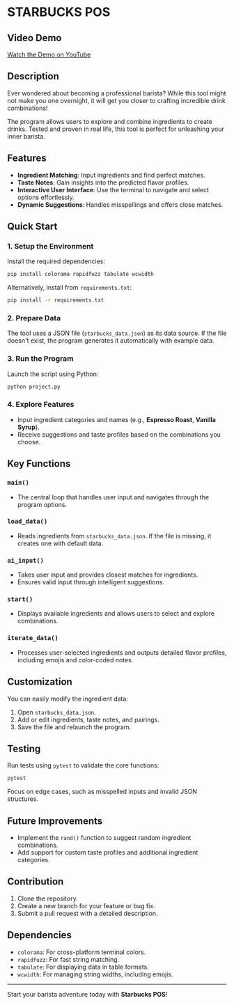 # STARBUCKS POS

## Video Demo
[Watch the Demo on YouTube](https://www.youtube.com/watch?v=vpb18Lalnvc)

## Description
Ever wondered about becoming a professional barista? While this tool might not make you one overnight, it will get you closer to crafting incredible drink combinations! 

The program allows users to explore and combine ingredients to create drinks. Tested and proven in real life, this tool is perfect for unleashing your inner barista.

## Features
- **Ingredient Matching**: Input ingredients and find perfect matches.
- **Taste Notes**: Gain insights into the predicted flavor profiles.
- **Interactive User Interface**: Use the terminal to navigate and select options effortlessly.
- **Dynamic Suggestions**: Handles misspellings and offers close matches.

## Quick Start

### 1. Setup the Environment
Install the required dependencies:
```bash
pip install colorama rapidfuzz tabulate wcwidth
```
Alternatively, install from `requirements.txt`:
```bash
pip install -r requirements.txt
```

### 2. Prepare Data
The tool uses a JSON file (`starbucks_data.json`) as its data source. If the file doesn't exist, the program generates it automatically with example data.

### 3. Run the Program
Launch the script using Python:
```bash
python project.py
```

### 4. Explore Features
- Input ingredient categories and names (e.g., **Espresso Roast**, **Vanilla Syrup**).
- Receive suggestions and taste profiles based on the combinations you choose.

## Key Functions

### `main()`
- The central loop that handles user input and navigates through the program options.

### `load_data()`
- Reads ingredients from `starbucks_data.json`. If the file is missing, it creates one with default data.

### `ai_input()`
- Takes user input and provides closest matches for ingredients.
- Ensures valid input through intelligent suggestions.

### `start()`
- Displays available ingredients and allows users to select and explore combinations.

### `iterate_data()`
- Processes user-selected ingredients and outputs detailed flavor profiles, including emojis and color-coded notes.

## Customization
You can easily modify the ingredient data:
1. Open `starbucks_data.json`.
2. Add or edit ingredients, taste notes, and pairings.
3. Save the file and relaunch the program.

## Testing
Run tests using `pytest` to validate the core functions:
```bash
pytest
```
Focus on edge cases, such as misspelled inputs and invalid JSON structures.

## Future Improvements
- Implement the `rand()` function to suggest random ingredient combinations.
- Add support for custom taste profiles and additional ingredient categories.

## Contribution
1. Clone the repository.
2. Create a new branch for your feature or bug fix.
3. Submit a pull request with a detailed description.

## Dependencies
- `colorama`: For cross-platform terminal colors.
- `rapidfuzz`: For fast string matching.
- `tabulate`: For displaying data in table formats.
- `wcwidth`: For managing string widths, including emojis.

---

Start your barista adventure today with **Starbucks POS**!
